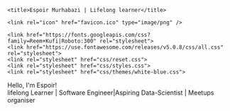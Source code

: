 <html>
<head>
    <meta charset="utf-8">
    <meta http-equiv="X-UA-Compatible" content="IE=edge">
    <meta name="viewport" content="width=device-width, initial-scale=1.0">

    <title>Espoir Murhabazi | Lifelong learner</title>

    <link rel="icon" href="favicon.ico" type="image/png" />

    <link href="https://fonts.googleapis.com/css?family=Reem+Kufi|Roboto:300" rel="stylesheet">
    <link href="https://use.fontawesome.com/releases/v5.0.8/css/all.css" rel="stylesheet">
    <link rel="stylesheet" href="css/reset.css">
    <link rel="stylesheet" href="css/styles.css">
    <link rel="stylesheet" href="css/themes/white-blue.css">
</head>
<body>
    <main>
        <div class="intro">Hello, I'm Espoir!</div>
        <div class="tagline">lifelong Learner | Software Engineer|Aspiring Data-Scientist | Meetups organiser </div>
        <div class="icons-social">
            <a target="_blank" href="https://github.com/espoirMur"><i class="fab fa-github"></i></a>
            <a target="_blank" href="https://twitter.com/EspyMur"><i class="fab fa-twitter"></i></a>
            <a target="_blank" href="https://stackoverflow.com/users/4683950/espoir-murhabazi"><i class="fab fa-stack-overflow"></i></a>
            <a target="_blank" href="https://www.linkedin.com/in/murhabazi-buzina-7849b1b1/"><i class="fab fa-linkedin"></i></a>
            <a target="_blank" href="https://medium.com/@EspyMur"><i class="fab fa-medium"></i></a>
    </div>
    </main>
</body>
</html>
